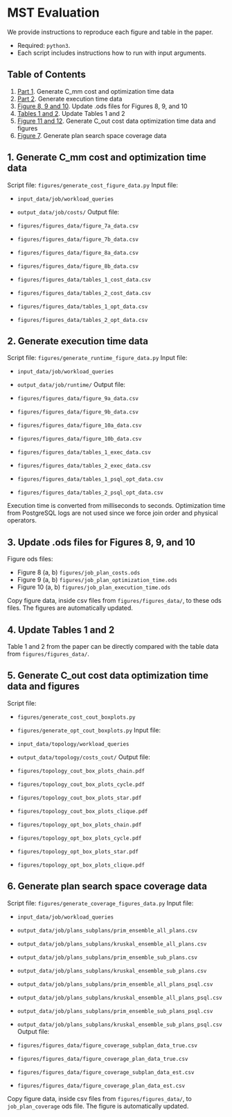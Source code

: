 <meta name="robots" content="noindex,nofollow">

# MST Evaluation
We provide instructions to reproduce each figure and table in the paper.

- Required: `python3`.
- Each script includes instructions how to run with input arguments.

## Table of Contents
1. [Part 1](#cost_opt_data). Generate C_mm cost and optimization time data
2. [Part 2](#exec_data). Generate execution time data
3. [Figure 8, 9 and 10](#figure789). Update .ods files for Figures 8, 9, and 10
4. [Tables 1 and 2](#tables12). Update Tables 1 and 2
5. [Figure 11 and 12](#topology). Generate C_out cost data optimization time data and figures
6. [Figure 7](#plan_space_cover). Generate plan search space coverage data

## 1. Generate C_mm cost and optimization time data <a name="cost_opt_data"></a>
Script file: `figures/generate_cost_figure_data.py`
Input file: 
- `input_data/job/workload_queries`
- `output_data/job/costs/`
Output file: 
- `figures/figures_data/figure_7a_data.csv`
- `figures/figures_data/figure_7b_data.csv`
- `figures/figures_data/figure_8a_data.csv`
- `figures/figures_data/figure_8b_data.csv`

- `figures/figures_data/tables_1_cost_data.csv`
- `figures/figures_data/tables_2_cost_data.csv`
- `figures/figures_data/tables_1_opt_data.csv`
- `figures/figures_data/tables_2_opt_data.csv`

## 2. Generate execution time data <a name="exec_data"></a>
Script file: `figures/generate_runtime_figure_data.py`
Input file: 
- `input_data/job/workload_queries`
- `output_data/job/runtime/`
Output file: 
- `figures/figures_data/figure_9a_data.csv`
- `figures/figures_data/figure_9b_data.csv`
- `figures/figures_data/figure_10a_data.csv`
- `figures/figures_data/figure_10b_data.csv`

- `figures/figures_data/tables_1_exec_data.csv`
- `figures/figures_data/tables_2_exec_data.csv`
- `figures/figures_data/tables_1_psql_opt_data.csv`
- `figures/figures_data/tables_2_psql_opt_data.csv`

Execution time is converted from milliseconds to seconds. Optimization time from PostgreSQL logs are not used since we force join order and physical operators.

## 3. Update .ods files for Figures 8, 9, and 10 <a name="figure789"></a>
Figure ods files:
- Figure 8 (a, b) `figures/job_plan_costs.ods`
- Figure 9 (a, b) `figures/job_plan_optimization_time.ods`
- Figure 10 (a, b) `figures/job_plan_execution_time.ods`

Copy figure data, inside csv files from `figures/figures_data/`, to these ods files. The figures are automatically updated.

## 4. Update Tables 1 and 2 <a name="tables12"></a>
Table 1 and 2 from the paper can be directly compared with the table data from `figures/figures_data/`.

## 5. Generate C_out cost data optimization time data and figures <a name="topology"></a>
Script file:
- `figures/generate_cost_cout_boxplots.py`
- `figures/generate_opt_cout_boxplots.py`
Input file:
- `input_data/topology/workload_queries`
- `output_data/topology/costs_cout/`
Output file:
- `figures/topology_cout_box_plots_chain.pdf`
- `figures/topology_cout_box_plots_cycle.pdf`
- `figures/topology_cout_box_plots_star.pdf`
- `figures/topology_cout_box_plots_clique.pdf`

- `figures/topology_opt_box_plots_chain.pdf`
- `figures/topology_opt_box_plots_cycle.pdf`
- `figures/topology_opt_box_plots_star.pdf`
- `figures/topology_opt_box_plots_clique.pdf`

## 6. Generate plan search space coverage data <a name="plan_space_cover"></a>
Script file: `figures/generate_coverage_figures_data.py`
Input file:
- `input_data/job/workload_queries`

- `output_data/job/plans_subplans/prim_ensemble_all_plans.csv`
- `output_data/job/plans_subplans/kruskal_ensemble_all_plans.csv`
- `output_data/job/plans_subplans/prim_ensemble_sub_plans.csv`
- `output_data/job/plans_subplans/kruskal_ensemble_sub_plans.csv`

- `output_data/job/plans_subplans/prim_ensemble_all_plans_psql.csv`
- `output_data/job/plans_subplans/kruskal_ensemble_all_plans_psql.csv`
- `output_data/job/plans_subplans/prim_ensemble_sub_plans_psql.csv`
- `output_data/job/plans_subplans/kruskal_ensemble_sub_plans_psql.csv`
Output file:
- `figures/figures_data/figure_coverage_subplan_data_true.csv`
- `figures/figures_data/figure_coverage_plan_data_true.csv`

- `figures/figures_data/figure_coverage_subplan_data_est.csv`
- `figures/figures_data/figure_coverage_plan_data_est.csv`

Copy figure data, inside csv files from `figures/figures_data/`, to `job_plan_coverage` ods file. The figure is automatically updated.

